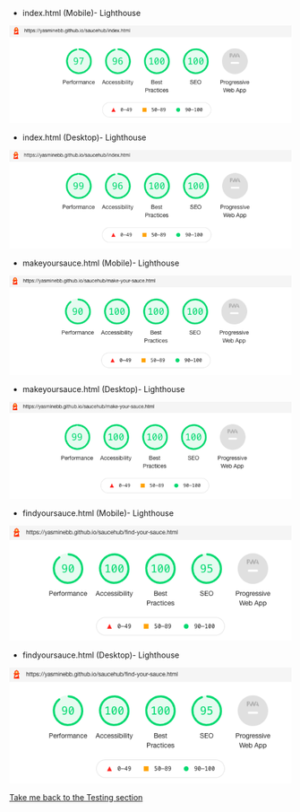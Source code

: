 * index.html (Mobile)- Lighthouse 

![index.html-mobile](assets/screenshots/index.html-mobile.png)

* index.html (Desktop)- Lighthouse 
  
![index.html-desktop](assets/screenshots/index.html-desktop.png)

* makeyoursauce.html (Mobile)- Lighthouse 
  
![makeyoursauce.html-desktop](assets/screenshots/makeyoursauce.html-mobile.png)


* makeyoursauce.html (Desktop)- Lighthouse 
  
![makeyoursauce.html-desktop](assets/screenshots/makeyoursauce.html-desktop.png)

* findyoursauce.html (Mobile)- Lighthouse 
  
![findyoursauce.html-mobile](assets/screenshots/findyoursauce.html-mobile.png)

* findyoursauce.html (Desktop)- Lighthouse 
  
![findyoursauce.html-desktop](assets/screenshots/findyoursauce.html-mobile.png)

[Take me back to the Testing section](https://github.com/YasmineBB/saucehub/blob/main/README.md#chrome-dev-tools-lighthouse)